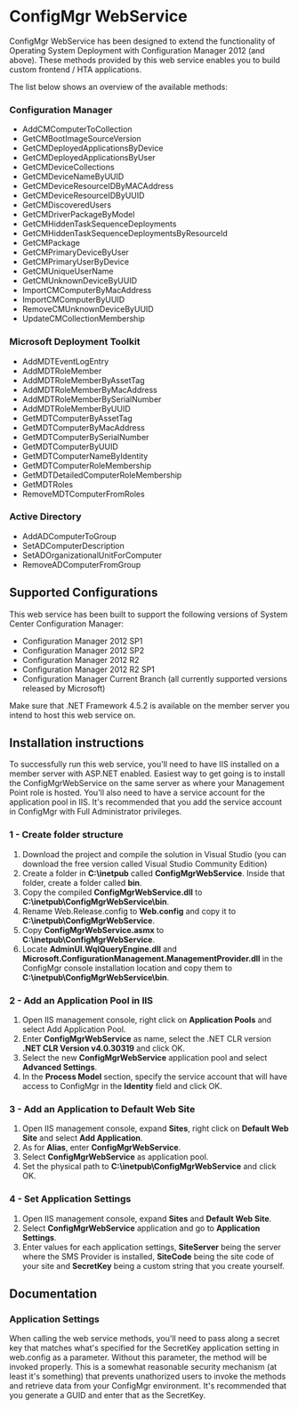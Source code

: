 # ConfigMgr WebService

ConfigMgr WebService has been designed to extend the functionality of Operating System Deployment with Configuration Manager 2012 (and above). These methods provided by this web service enables you to build custom frontend / HTA applications.

The list below shows an overview of the available methods:

### Configuration Manager

- AddCMComputerToCollection 
- GetCMBootImageSourceVersion  
- GetCMDeployedApplicationsByDevice 
- GetCMDeployedApplicationsByUser 
- GetCMDeviceCollections 
- GetCMDeviceNameByUUID 
- GetCMDeviceResourceIDByMACAddress 
- GetCMDeviceResourceIDByUUID 
- GetCMDiscoveredUsers 
- GetCMDriverPackageByModel 
- GetCMHiddenTaskSequenceDeployments 
- GetCMHiddenTaskSequenceDeploymentsByResourceId 
- GetCMPackage 
- GetCMPrimaryDeviceByUser 
- GetCMPrimaryUserByDevice 
- GetCMUniqueUserName 
- GetCMUnknownDeviceByUUID 
- ImportCMComputerByMacAddress 
- ImportCMComputerByUUID 
- RemoveCMUnknownDeviceByUUID 
- UpdateCMCollectionMembership 

### Microsoft Deployment Toolkit

- AddMDTEventLogEntry
- AddMDTRoleMember 
- AddMDTRoleMemberByAssetTag 
- AddMDTRoleMemberByMacAddress 
- AddMDTRoleMemberBySerialNumber 
- AddMDTRoleMemberByUUID 
- GetMDTComputerByAssetTag 
- GetMDTComputerByMacAddress 
- GetMDTComputerBySerialNumber 
- GetMDTComputerByUUID 
- GetMDTComputerNameByIdentity 
- GetMDTComputerRoleMembership 
- GetMDTDetailedComputerRoleMembership 
- GetMDTRoles 
- RemoveMDTComputerFromRoles 

### Active Directory

- AddADComputerToGroup
- SetADComputerDescription 
- SetADOrganizationalUnitForComputer 
- RemoveADComputerFromGroup 

## Supported Configurations
This web service has been built to support the following versions of System Center Configuration Manager:

- Configuration Manager 2012 SP1
- Configuration Manager 2012 SP2
- Configuration Manager 2012 R2
- Configuration Manager 2012 R2 SP1
- Configuration Manager Current Branch (all currently supported versions released by Microsoft)

Make sure that .NET Framework 4.5.2 is available on the member server you intend to host this web service on.

## Installation instructions

To successfully run this web service, you'll need to have IIS installed on a member server with ASP.NET enabled. Easiest way to get going is to install the ConfigMgrWebService on the same server as where your Management Point role is hosted. You'll also need to have a service account for the application pool in IIS. It's recommended that you add the service account in ConfigMgr with Full Administrator privileges.

### 1 - Create folder structure
1. Download the project and compile the solution in Visual Studio (you can download the free version called Visual Studio Community Edition)
2. Create a folder in <b>C:\inetpub</b> called <b>ConfigMgrWebService</b>. Inside that folder, create a folder called <b>bin</b>.
3. Copy the compiled <b>ConfigMgrWebService.dll</b> to <b>C:\inetpub\ConfigMgrWebService\bin</b>.
4. Rename Web.Release.config to <b>Web.config</b> and copy it to <b>C:\inetpub\ConfigMgrWebService</b>.
5. Copy <b>ConfigMgrWebService.asmx</b> to <b>C:\inetpub\ConfigMgrWebService</b>.
6. Locate <b>AdminUI.WqlQueryEngine.dll</b> and <b>Microsoft.ConfigurationManagement.ManagementProvider.dll</b> in the ConfigMgr console installation location and copy them to <b>C:\inetpub\ConfigMgrWebService\bin</b>.

### 2 - Add an Application Pool in IIS
1. Open IIS management console, right click on <b>Application Pools</b> and select Add Application Pool.
2. Enter <b>ConfigMgrWebService</b> as name, select the .NET CLR version <b>.NET CLR Version v4.0.30319</b> and click OK.
3. Select the new <b>ConfigMgrWebService</b> application pool and select <b>Advanced Settings</b>.
4. In the <b>Process Model</b> section, specify the service account that will have access to ConfigMgr in the <b>Identity</b> field and click OK.

### 3 - Add an Application to Default Web Site
1. Open IIS management console, expand <b>Sites</b>, right click on <b>Default Web Site</b> and select <b>Add Application</b>.
2. As for <b>Alias</b>, enter <b>ConfigMgrWebService</b>.
3. Select <b>ConfigMgrWebService</b> as application pool.
4. Set the physical path to <b>C:\inetpub\ConfigMgrWebService</b> and click OK.

### 4 - Set Application Settings
1. Open IIS management console, expand <b>Sites</b> and <b>Default Web Site</b>.
2. Select <b>ConfigMgrWebService</b> application and go to <b>Application Settings</b>.
3. Enter values for each application settings, <b>SiteServer</b> being the server where the SMS Provider is installed, <b>SiteCode</b> being the site code of your site and <b>SecretKey</b> being a custom string that you create yourself.

## Documentation

### Application Settings
When calling the web service methods, you'll need to pass along a secret key that matches what's specified for the SecretKey application setting in web.config as a parameter. Without this parameter, the method will be invoked properly. This is a somewhat reasonable security mechanism (at least it's something) that prevents unathorized users to invoke the methods and retrieve data from your ConfigMgr environment. It's recommended that you generate a GUID and enter that as the SecretKey.

